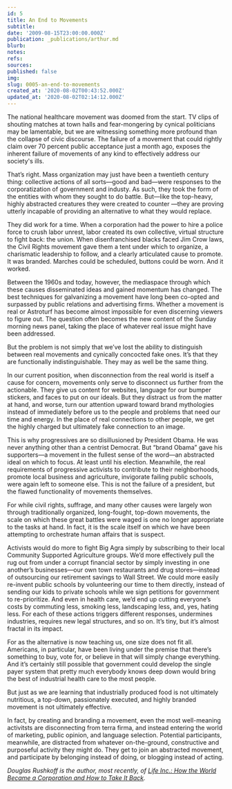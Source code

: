 ```yaml
---
id: 5
title: An End to Movements
subtitle: 
date: '2009-08-15T23:00:00.000Z'
publication: _publications/arthur.md
blurb: 
notes: 
refs: 
sources: 
published: false
img: 
slug: 0005-an-end-to-movements
created_at: '2020-08-02T00:43:52.000Z'
updated_at: '2020-08-02T02:14:12.000Z'
---
```

The national healthcare movement was doomed from the start. TV clips of shouting matches at town halls and fear-mongering by cynical politicians may be lamentable, but we are witnessing something more profound than the collapse of civic discourse. The failure of a movement that could rightly claim over 70 percent public acceptance just a month ago, exposes the inherent failure of movements of any kind to effectively address our society's ills.

That’s right. Mass organization may just have been a twentieth century thing: collective actions of all sorts—good and bad—were responses to the corporatization of government and industy. As such, they took the form of the entities with whom they sought to do battle. But—like the top-heavy, highly abstracted creatures they were created to counter —they are proving utterly incapable of providing an alternative to what they would replace.

They did work for a time. When a corporation had the power to hire a police force to crush labor unrest, labor created its own collective, virtual structure to fight back: the union. When disenfranchised blacks faced Jim Crow laws, the Civil Rights movement gave them a tent under which to organize, a charismatic leadership to follow, and a clearly articulated cause to promote. It was branded. Marches could be scheduled, buttons could be worn. And it worked.

Between the 1960s and today, however, the mediaspace through which these causes disseminated ideas and gained momentum has changed. The best techniques for galvanizing a movement have long been co-opted and surpassed by public relations and advertising firms. Whether a movement is real or Astroturf has become almost impossible for even discerning viewers to figure out. The question often becomes the new content of the Sunday morning news panel, taking the place of whatever real issue might have been addressed.

But the problem is not simply that we’ve lost the ability to distinguish between real movements and cynically concocted fake ones. It’s that they are functionally indistinguishable. They may as well be the same thing.

In our current position, when disconnection from the real world is itself a cause for concern, movements only serve to disconnect us further from the actionable. They give us content for websites, language for our bumper stickers, and faces to put on our ideals. But they distract us from the matter at hand, and worse, turn our attention upward toward brand mythologies instead of immediately before us to the people and problems that need our time and energy. In the place of real connections to other people, we get the highly charged but ultimately fake connection to an image.

This is why progressives are so disillusioned by President Obama. He was never anything other than a centrist Democrat. But “brand Obama” gave his supporters—a movement in the fullest sense of the word—an abstracted ideal on which to focus. At least until his election. Meanwhile, the real requirements of progressive activists to contribute to their neighborhoods, promote local business and agriculture, invigorate failing public schools, were again left to someone else. This is not the failure of a president, but the flawed functionality of movements themselves.

For while civil rights, suffrage, and many other causes were largely won through traditionally organized, long-fought, top-down movements, the scale on which these great battles were waged is one no longer appropriate to the tasks at hand. In fact, it is the scale itself on which we have been attempting to orchestrate human affairs that is suspect.

Activists would do more to fight Big Agra simply by subscribing to their local Community Supported Agriculture groups. We’d more effectively pull the rug out from under a corrupt financial sector by simply investing in one another’s businesses—our own town restaurants and drug stores—instead of outsourcing our retirement savings to Wall Street. We could more easily re-invent public schools by volunteering our time to them directly, instead of sending our kids to private schools while we sign petitions for government to re-prioritize. And even in health care, we’d end up cutting everyone’s costs by commuting less, smoking less, landscaping less, and, yes, hating less. For each of these actions triggers different responses, undermines industries, requires new legal structures, and so on. It’s tiny, but it’s almost fractal in its impact.

For as the alternative is now teaching us, one size does not fit all. Americans, in particular, have been living under the premise that there’s something to buy, vote for, or believe in that will simply change everything. And it’s certainly still possible that government could develop the single payer system that pretty much everybody knows deep down would bring the best of industrial health care to the most people.

But just as we are learning that industrially produced food is not ultimately nutritious, a top-down, passionately executed, and highly branded movement is not ultimately effective.

In fact, by creating and branding a movement, even the most well-meaning activitsts are disconnecting from terra firma, and instead entering the world of marketing, public opinion, and language selection. Potential participants, meanwhile, are distracted from whatever on-the-ground, constructive and purposeful activity they might do. They get to join an abstracted movement, and participate by belonging instead of doing, or blogging instead of acting.

*Douglas Rushkoff is the author, most recently, of [Life Inc.: How the World Became a Corporation and How to Take It Back](http://www.amazon.com/gp/product/1400066891?ie=UTF8&tag=barbelith&linkCode=as2&camp=1789&creative=390957&creativeASIN=1400066891).*
